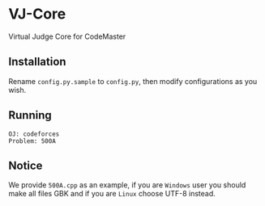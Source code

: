 # VJ-Core

Virtual Judge Core for CodeMaster

## Installation

Rename `config.py.sample` to `config.py`, then modify configurations as you wish.

## Running

```
OJ: codeforces
Problem: 500A
```

## Notice

We provide `500A.cpp` as an example, if you are `Windows` user you should make all files GBK and if you are `Linux` choose UTF-8 instead.
